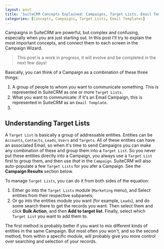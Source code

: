 ```yaml
---
layout: post
title: 'SuiteCRM Concepts Explained: Campaigns, Target Lists, Email Templates'
categories: [Concepts, Campaigns, Target Lists, Email Templates]
---
```


Campaigns in SuiteCRM are powerful, but complex and confusing, especially when you are just starting out. In this post I'll try to explain the most important concepts, and connect them to each screen in the Campaign Wizard.

> This post is a work in progress, it will evolve and be completed in the next few days!

Basically, you can think of a Campaign as a combination of these three things:

1. A group of people to whom you want to communicate something. This is represented in SuiteCRM as one or more `Target Lists`. 
2. What you want to communicate: if it's an Email Campaign, this is represented in SuiteCRM as an `Email Template`.
3. 

## Understanding Target Lists

A `Target List` is basically a group of addressable entities. Entities can be `Accounts`, `Contacts`, `Leads`, `Users` and `Targets`. All of these entities can have an associated Email, so when it's time to send Campaigns you can make any combination of these and group them into a `Target List`.
So you never put  these entities directly into a Campaign, you always use a `Target List` first to group them, and then use _that_ in the `Campaign`.
SuiteCRM will also auto-populate a few `Target Lists` for you afer a Campaign. See the **Campaign Results** section below.

To manage `Target Lists`, you can do it from both sides of the equation:
1. Either go into the `Target Lists` module (`Marketing` menu), and Select entities from their respective subpanels;
2. Or go into the entities module you want (for example, `Leads`), and do some search there to get the records you want. Then select them and click **Bulk Action**, and then **Add to target list**. Finally, select which `Target List` you want to add them to.

The first method is probably better if you want to mix different kinds of entities in the same Campaign. But most often you won't, and so the second method, from within a specific module, will probably give you more control over searching and selection of your records.
